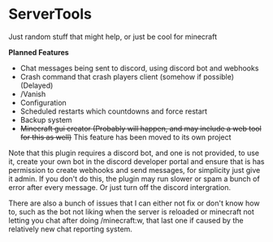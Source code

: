# ServerTools
Just random stuff that might help, or just be cool for minecraft

**Planned Features**

- Chat messages being sent to discord, using discord bot and webhooks
- Crash command that crash players client (somehow if possible) (Delayed)
- /Vanish
- Configuration
- Scheduled restarts which countdowns and force restart
- Backup system
- ~~Minecraft gui creator (Probably will happen, and may include a web tool for this as well)~~ This feature has been moved to its own project

Note that this plugin requires a discord bot, and one is not provided, to use it, create your own bot in the discord developer portal and ensure that is has permission to create webhooks and send messages, for simplicity just give it admin. If you don't do this, the plugin may run slower or spam a bunch of error after every message. Or just turn off the discord intergration.

There are also a bunch of issues that I can either not fix or don't know how to, such as the bot not liking when the server is reloaded or minecraft not letting you chat after doing /minecraft:w, that last one if caused by the relatively new chat reporting system.

